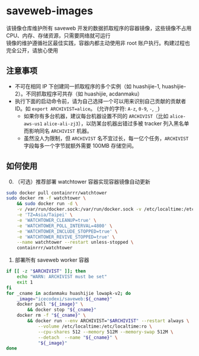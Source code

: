 # saveweb-images

该镜像仓库维护所有 saveweb 开发的数据抓取程序的容器镜像，这些镜像不占用 CPU、内存、存储资源，只需要网络就可运行  
镜像的维护遵循社区最佳实践，容器内都主动使用非 root 账户执行。构建过程也完全公开，请放心使用  

## 注意事项

* 不可在相同 IP 下创建同一抓取程序的多个实例（如 huashijie-1, huashijie-2）。不同抓取程序可共存（如 huashijie, acdanmaku）
* 执行下面的启动命令前，请为自己选择一个可以用来识别自己贡献的贡献者 ID。如 `export ARCHIVIST=alice`。 (允许的字符: `A-z`, `0-9`, `-`, `_`)
   * 如果你有多台机器，建议每台机器设置不同的 `ARCHIVIST`（比如 `alice-aws-us1` `alice-ali-zj3`），以防某台机器出错过多被 tracker 列入黑名单而影响同名 `ARCHIVIST` 机器。
   * 虽然没人为限制，但 `ARCHIVIST` 名不宜过长，每一亿个任务，`ARCHIVIST` 字段每多一个字节就额外需要 100MB 存储空间。

## 如何使用

0. （可选）推荐部署 watchtower 容器实现容器镜像自动更新

```bash
sudo docker pull containrrr/watchtower
sudo docker rm -f watchtower \
    && sudo docker run -d \
    -v /var/run/docker.sock:/var/run/docker.sock -v /etc/localtime:/etc/localtime:ro \
    -e 'TZ=Asia/Taipei' \
    -e 'WATCHTOWER_CLEANUP=true' \
    -e 'WATCHTOWER_POLL_INTERVAL=4800' \
    -e 'WATCHTOWER_INCLUDE_STOPPED=true' \
    -e 'WATCHTOWER_REVIVE_STOPPED=true' \
    --name watchtower --restart unless-stopped \
    containrrr/watchtower
```

1. 部署所有 saveweb worker 容器

```bash
if [[ -z "$ARCHIVIST" ]]; then
    echo "WARN: ARCHIVIST must be set"
    exit 1
fi
for _cname in acdanmaku huashijie lowapk-v2; do
    _image="icecodexi/saveweb:${_cname}"
    docker pull "${_image}" \
        && docker stop "${_cname}"
    docker rm -f "${_cname}" \
        && docker run --env ARCHIVIST="$ARCHIVIST" --restart always \
            --volume /etc/localtime:/etc/localtime:ro \
            --cpu-shares 512 --memory 512M --memory-swap 512M \
            --detach  --name "${_cname}" \
            "${_image}"
done
```
